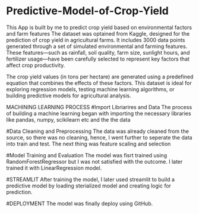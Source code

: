 # Predictive-Model-of-Crop-Yield

This App is built by me to predict crop yield based on environmental factors and farm features
The dataset was optained from Kaggle, designed for the prediction of crop yield in agricultural farms. It includes 3000 data points generated through a set of simulated environmental and farming features. These features—such as rainfall, soil quality, farm size, sunlight hours, and fertilizer usage—have been carefully selected to represent key factors that affect crop productivity.

The crop yield values (in tons per hectare) are generated using a predefined equation that combines the effects of these factors. This dataset is ideal for exploring regression models, testing machine learning algorithms, or building predictive models for agricultural analysis.

MACHINING LEARNING PROCESS
#Import Libriarires and Data
The process of building a machine learning began with importing the necessary libraries like pandas, numpy, scikilearn etc and the the data

#Data Cleaning and Preprocessing
The data was already cleaned from the source, so there was no cleaning, hence, I went further to seperate the data into train and test. 
The next thing was feature scaling and selection

#Model Training and Evaluation
The model was fisrt trained using RandomForestRegressor but I was not satisfied with the outcome. I later trained it with LinearRegression model.

#STREAMLIT
After training the model, I later used streamlit to build a predictive model by loading sterialized model and creating logic for prediction.

#DEPLOYMENT
The model was finally deploy using GitHub.
